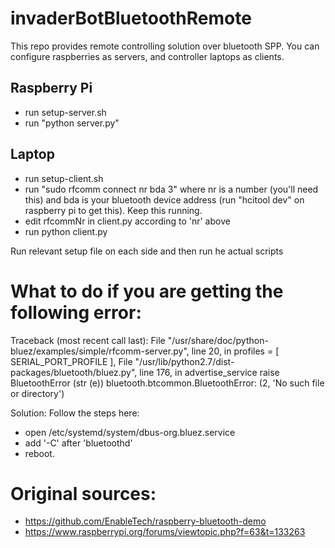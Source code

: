 # invaderBotBluetoothRemote
This repo provides remote controlling solution over bluetooth SPP. You can configure raspberries as servers, and controller laptops as clients.

## Raspberry Pi
* run setup-server.sh
* run "python server.py"

## Laptop
* run setup-client.sh
* run "sudo rfcomm connect nr bda 3" where nr is a number (you'll need this) and bda is your bluetooth device address (run "hcitool dev" on raspberry pi to get this). Keep this running.
* edit rfcommNr in client.py according to 'nr' above
* run python client.py

Run relevant setup file on each side and then run he actual scripts

# What to do if you are getting the following error:
Traceback (most recent call last):
  File "/usr/share/doc/python-bluez/examples/simple/rfcomm-server.py", line 20, in <module>
    profiles = [ SERIAL_PORT_PROFILE ], 
  File "/usr/lib/python2.7/dist-packages/bluetooth/bluez.py", line 176, in advertise_service
    raise BluetoothError (str (e))
bluetooth.btcommon.BluetoothError: (2, 'No such file or directory')

Solution:
Follow the steps here:
* open /etc/systemd/system/dbus-org.bluez.service
* add '-C' after 'bluetoothd'
* reboot.

# Original sources:
* https://github.com/EnableTech/raspberry-bluetooth-demo
* https://www.raspberrypi.org/forums/viewtopic.php?f=63&t=133263
